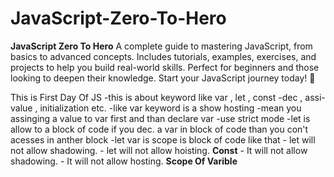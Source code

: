 # JavaScript-Zero-To-Hero
**JavaScript Zero To Hero**   A complete guide to mastering JavaScript, from basics to advanced concepts. Includes tutorials, examples, exercises, and projects to help you build real-world skills. Perfect for beginners and those looking to deepen their knowledge. Start your JavaScript journey today! 🚀


This is First Day Of JS
        -this is about keyword like var , let , const
        -dec , assi-value , initialization etc.
        -like var keyword is a show hosting -mean you assinging a value to var first and than declare var
        -use strict mode
        -let is allow to a block of code if you dec. a var in block of code than you con't acesses in anther block
        -let var is scope is block of code like that
        - let will not allow shadowing.
        - let will not allow hoisting.
        **Const**
        - It will not allow shadowing.
        - It will not allow hosting.
        **Scope Of Varible**
            

